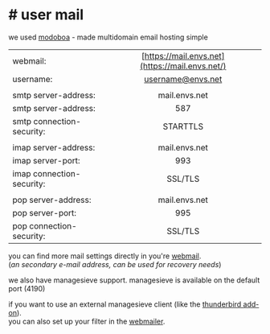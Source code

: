 # &#35; user mail
we used [modoboa](https://modoboa.org/) - made multidomain email hosting simple

|  |  |
| ------------------------- |:---:|
| webmail:                  | [https://mail.envs.net](https://mail.envs.net/) |
| username:                 | username@envs.net |
|  |  |
| smtp server-address:      | mail.envs.net |
| smtp server-address:      | 587 |
| smtp connection-security: | STARTTLS |
|  |  |
| imap server-address:      | mail.envs.net |
| imap server-port:         | 993 |
| imap connection-security: | SSL/TLS |
|  |  |
| pop server-address:       | mail.envs.net |
| pop server-port:          | 995 |
| pop connection-security:  | SSL/TLS |

you can find more mail settings directly in you're [webmail](https://mail.envs.net/user/#profile/).<br />
(*an secondary e-mail address, can be used for recovery needs*)

we also have managesieve support. managesieve is available on the default port (4190)

if you want to use an external managesieve client (like the [thunderbird add-on](https://github.com/thsmi/sieve)).<br />
you can also set up your filter in the [webmailer](https://mail.envs.net/sfilters/).
